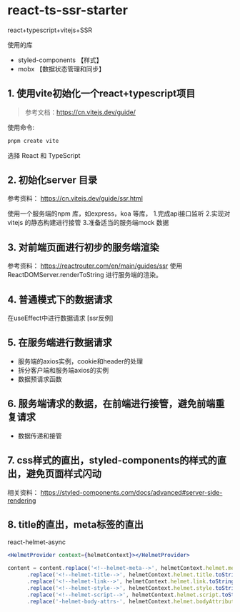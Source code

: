 # react-ts-ssr-starter
react+typescript+vitejs+SSR

使用的库
* styled-components 【样式】
* mobx 【数据状态管理和同步】



## 1. 使用vite初始化一个react+typescript项目
> 参考文档：https://cn.vitejs.dev/guide/

使用命令:
```bash
pnpm create vite
```
选择 React 和 TypeScript

## 2. 初始化server 目录

参考资料：
https://cn.vitejs.dev/guide/ssr.html

使用一个服务端的npm 库，如express，koa 等库，
1.完成api接口监听
2.实现对vitejs 的静态构建进行接管
3.准备适当的服务端mock 数据

## 3. 对前端页面进行初步的服务端渲染

参考资料：
https://reactrouter.com/en/main/guides/ssr
使用ReactDOMServer.renderToString 进行服务端的渲染。

## 4. 普通模式下的数据请求
在useEffect中进行数据请求 [ssr反例]

## 5. 在服务端进行数据请求
* 服务端的axios实例，cookie和header的处理
* 拆分客户端和服务端axios的实例
* 数据预请求函数

## 6. 服务端请求的数据，在前端进行接管，避免前端重复请求
* 数据传递和接管

## 7. css样式的直出，styled-components的样式的直出，避免页面样式闪动

相关资料：
https://styled-components.com/docs/advanced#server-side-rendering

## 8. title的直出，meta标签的直出

react-helmet-async

```jsx
<HelmetProvider context={helmetContext}></HelmetProvider>
```

```js
content = content.replace('<!--helmet-meta-->', helmetContext.helmet.meta.toString())
      .replace('<!--helmet-title-->', helmetContext.helmet.title.toString())
      .replace('<!--helmet-link-->', helmetContext.helmet.link.toString())
      .replace('<!--helmet-style-->', helmetContext.helmet.style.toString())
      .replace('<!--helmet-script-->', helmetContext.helmet.script.toString())
      .replace('-helmet-body-attrs-', helmetContext.helmet.bodyAttributes.toString());
```